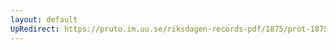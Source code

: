 ```yaml
---
layout: default
UpRedirect: https://pruto.im.uu.se/riksdagen-records-pdf/1875/prot-1875--ak--013/prot-1875--ak--013_041.pdf
---
```

